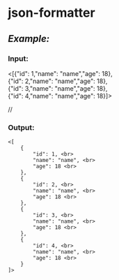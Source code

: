 # json-formatter

## *Example:*

### Input:

<[{"id": 1,"name": "name","age": 18}, <br>
{"id": 2,"name": "name","age": 18}, <br>
{"id": 3,"name": "name","age": 18}, <br>
{"id": 4,"name": "name","age": 18}]> <br>

//
### Output:

    <[
        {
            "id": 1, <br>
            "name": "name", <br>
            "age": 18 <br>
        },
        {
            "id": 2, <br>
            "name": "name", <br>
            "age": 18 <br>
        },
        {
            "id": 3, <br>
            "name": "name", <br>
            "age": 18 <br>
        },
        {
            "id": 4, <br>
            "name": "name", <br>
            "age": 18 <br>
        }
    ]>

